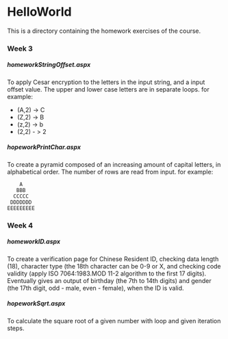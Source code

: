 # HelloWorld

This is a directory containing the homework exercises of the course. 

### Week 3

##### homeworkStringOffset.aspx

To apply Cesar encryption to the letters in the input string, and a input offset value. The upper and lower case letters are in separate loops. for example:

* (A,2) -> C
* (Z,2) -> B
* (z,2) -> b
* (2,2) - > 2

##### hopeworkPrintChar.aspx

To create a pyramid composed of an increasing amount of capital letters, in alphabetical order. The number of rows are read from input. for example:

```
    A
   BBB
  CCCCC
 DDDDDDD
EEEEEEEEE
```



### Week 4

##### homeworkID.aspx

To create a verification page for Chinese Resident ID, checking data length (18), character type (the 18th character can be 0-9 or X, and checking code validity (apply ISO 7064:1983.MOD 11-2 algorithm to the first 17 digits). Eventually gives an output of birthday (the 7th to 14th digits) and gender (the 17th digit, odd - male, even - female), when the ID is valid.

##### hopeworkSqrt.aspx

To calculate the square root of a given number with loop and given iteration steps.